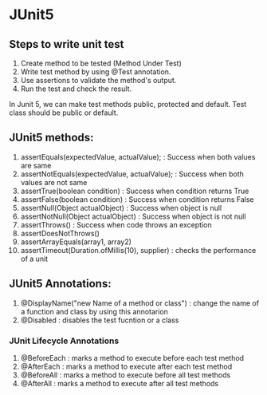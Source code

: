# JUnit5

## Steps to write unit test
1. Create method to be tested (Method Under Test)
2. Write test method by using @Test annotation.
3. Use assertions to validate the method's output.
4. Run the test and check the result.


In Junit 5, 
we can make test methods public, protected and default.
Test class should be public or default.


## JUnit5 methods:
1. assertEquals(expectedValue, actualValue); : Success when both values are same
2. assertNotEquals(expectedValue, actualValue); : Success when both values are not same
3. assertTrue(boolean condition) : Success when condition returns True
4. assertFalse(boolean condition) : Success when condition returns False
5. assertNull(Object actualObject) : Success when object is null
6. assertNotNull(Object actualObject) : Success when object is not null
7. assertThrows() : Success when code throws an exception
8. assertDoesNotThrows()
9. assertArrayEquals(array1, array2)
10. assertTimeout(Duration.ofMillis(10), supplier) : checks the performance of a unit


## JUnit5 Annotations:
1. @DisplayName("new Name of a method or class") : change the name of a function and class by using this annotarion
2. @Disabled : disables the test fucntion or a class

### JUnit Lifecycle Annotations 
1. @BeforeEach : marks a method to execute before each test method
2. @AfterEach : marks a method to execute after each test method
3. @BeforeAll : marks a method to execute before all test methods
4. @AfterAll : marks a method to execute after all test methods


